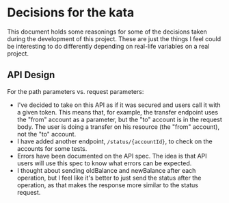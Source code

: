 # Decisions for the kata

This document holds some reasonings for some of the decisions taken during the 
development of this project. These are just the things I feel could be 
interesting to do differently depending on real-life variables on a real 
project.

## API Design

For the path parameters vs. request parameters:

* I've decided to take on this API as if it was secured and users call it with 
  a given token. This means that, for example, the transfer endpoint uses the 
  "from" account as a parameter, but the "to" account is in the request body.
  The user is doing a transfer on his resource (the "from" account), not the 
  "to" account.
* I have added another endpoint, `/status/{accountId}`, to check on the
  accounts for some tests.
* Errors have been documented on the API spec. The idea is that API users will
  use this spec to know what errors can be expected. 
* I thought about sending oldBalance and newBalance after each operation, but I
  feel like it's better to just send the status after the operation, as that
  makes the response more similar to the status request.